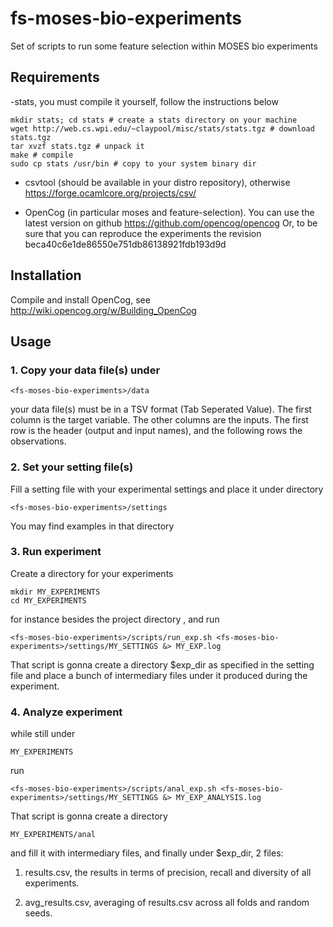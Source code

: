 fs-moses-bio-experiments
========================

Set of scripts to run some feature selection within MOSES bio experiments

Requirements
------------


-stats, you must compile it yourself, follow the instructions below

    mkdir stats; cd stats # create a stats directory on your machine
    wget http://web.cs.wpi.edu/~claypool/misc/stats/stats.tgz # download stats.tgz
    tar xvzf stats.tgz # unpack it
    make # compile
    sudo cp stats /usr/bin # copy to your system binary dir


- csvtool (should be available in your distro repository), otherwise
  https://forge.ocamlcore.org/projects/csv/

- OpenCog (in particular moses and feature-selection). You can use the
  latest version on github https://github.com/opencog/opencog
  Or, to be sure that you can reproduce the experiments the revision
  beca40c6e1de86550e751db86138921fdb193d9d

Installation
------------

Compile and install OpenCog, see http://wiki.opencog.org/w/Building_OpenCog

Usage
-----

### 1. Copy your data file(s) under

    <fs-moses-bio-experiments>/data
    
your data file(s) must be in a TSV format (Tab Seperated Value). The
first column is the target variable. The other columns are the
inputs. The first row is the header (output and input names), and the
following rows the observations.

### 2. Set your setting file(s)
Fill a setting file with your experimental settings and place it under
directory

    <fs-moses-bio-experiments>/settings
    
You may find examples in that directory

### 3. Run experiment

Create a directory for your experiments

    mkdir MY_EXPERIMENTS
    cd MY_EXPERIMENTS

for instance besides the project directory <fs-moses-bio-experiments>, and run

    <fs-moses-bio-experiments>/scripts/run_exp.sh <fs-moses-bio-experiments>/settings/MY_SETTINGS &> MY_EXP.log

That script is gonna create a directory $exp_dir as specified in the
setting file and place a bunch of intermediary files under it produced
during the experiment.

### 4. Analyze experiment

while still under

    MY_EXPERIMENTS
    
run

    <fs-moses-bio-experiments>/scripts/anal_exp.sh <fs-moses-bio-experiments>/settings/MY_SETTINGS &> MY_EXP_ANALYSIS.log

That script is gonna create a directory

    MY_EXPERIMENTS/anal

and fill it with intermediary files, and finally under $exp_dir, 2
files:

1. results.csv, the results in terms of precision, recall and
diversity of all experiments.

2. avg_results.csv, averaging of results.csv across all folds and
random seeds.
